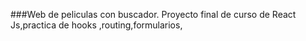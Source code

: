 ###Web de peliculas con buscador.
Proyecto final de curso de React Js,practica de hooks ,routing,formularios,
